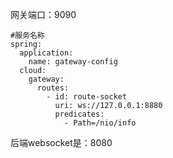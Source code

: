 网关端口：9090

```
#服务名称
spring:
  application:
    name: gateway-config
  cloud:
    gateway:
      routes:
        - id: route-socket
          uri: ws://127.0.0.1:8880
          predicates:
            - Path=/nio/info
```



后端websocket是：8080